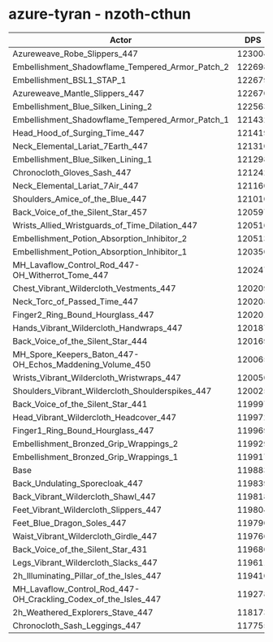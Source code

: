 # azure-tyran - nzoth-cthun
| Actor | DPS | Increase |
|---|:---:|:---:|
|Azureweave_Robe_Slippers_447|123004|2.60%|
|Embellishment_Shadowflame_Tempered_Armor_Patch_2|122698|2.35%|
|Embellishment_BSL1_STAP_1|122679|2.33%|
|Azureweave_Mantle_Slippers_447|122670|2.32%|
|Embellishment_Blue_Silken_Lining_2|122563|2.24%|
|Embellishment_Shadowflame_Tempered_Armor_Patch_1|121432|1.29%|
|Head_Hood_of_Surging_Time_447|121419|1.28%|
|Neck_Elemental_Lariat_7Earth_447|121310|1.19%|
|Embellishment_Blue_Silken_Lining_1|121298|1.18%|
|Chronocloth_Gloves_Sash_447|121242|1.13%|
|Neck_Elemental_Lariat_7Air_447|121160|1.07%|
|Shoulders_Amice_of_the_Blue_447|121010|0.94%|
|Back_Voice_of_the_Silent_Star_457|120597|0.60%|
|Wrists_Allied_Wristguards_of_Time_Dilation_447|120516|0.53%|
|Embellishment_Potion_Absorption_Inhibitor_2|120513|0.53%|
|Embellishment_Potion_Absorption_Inhibitor_1|120350|0.39%|
|MH_Lavaflow_Control_Rod_447-OH_Witherrot_Tome_447|120247|0.30%|
|Chest_Vibrant_Wildercloth_Vestments_447|120209|0.27%|
|Neck_Torc_of_Passed_Time_447|120208|0.27%|
|Finger2_Ring_Bound_Hourglass_447|120201|0.27%|
|Hands_Vibrant_Wildercloth_Handwraps_447|120187|0.25%|
|Back_Voice_of_the_Silent_Star_444|120169|0.24%|
|MH_Spore_Keepers_Baton_447-OH_Echos_Maddening_Volume_450|120065|0.15%|
|Wrists_Vibrant_Wildercloth_Wristwraps_447|120050|0.14%|
|Shoulders_Vibrant_Wildercloth_Shoulderspikes_447|120025|0.12%|
|Back_Voice_of_the_Silent_Star_441|119997|0.10%|
|Head_Vibrant_Wildercloth_Headcover_447|119972|0.07%|
|Finger1_Ring_Bound_Hourglass_447|119969|0.07%|
|Embellishment_Bronzed_Grip_Wrappings_2|119929|0.04%|
|Embellishment_Bronzed_Grip_Wrappings_1|119917|0.03%|
|Base|119883|0.00%|
|Back_Undulating_Sporecloak_447|119839|-0.04%|
|Back_Vibrant_Wildercloth_Shawl_447|119818|-0.05%|
|Feet_Vibrant_Wildercloth_Slippers_447|119804|-0.07%|
|Feet_Blue_Dragon_Soles_447|119790|-0.08%|
|Waist_Vibrant_Wildercloth_Girdle_447|119766|-0.10%|
|Back_Voice_of_the_Silent_Star_431|119680|-0.17%|
|Legs_Vibrant_Wildercloth_Slacks_447|119611|-0.23%|
|2h_Illuminating_Pillar_of_the_Isles_447|119410|-0.39%|
|MH_Lavaflow_Control_Rod_447-OH_Crackling_Codex_of_the_Isles_447|119278|-0.50%|
|2h_Weathered_Explorers_Stave_447|118173|-1.43%|
|Chronocloth_Sash_Leggings_447|117755|-1.78%|
